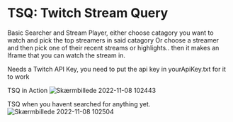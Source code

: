 # TSQ: Twitch Stream Query 

Basic Searcher and Stream Player, either choose catagory you want to watch and pick the top streamers in said catagory Or choose a streamer and then pick one of their recent streams or highlights.. then it makes an Iframe that you can watch the stream in.

Needs a Twitch API Key, you need to put the api key in yourApiKey.txt for it to work

TSQ in Action
![Skærmbillede 2022-11-08 102443](https://user-images.githubusercontent.com/109081987/200526675-baf961b9-dff5-482e-b8db-1dd22b87c422.png)

TSQ when you havent searched for anything yet.
![Skærmbillede 2022-11-08 102504](https://user-images.githubusercontent.com/109081987/200526826-28853ccb-2b98-4593-b875-f85b0f907e38.png)
